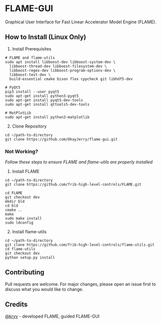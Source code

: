 # FLAME-GUI
Graphical User Interface for Fast Linear Accelerator Model Engine (FLAME).

## How to Install (Linux Only)
1. Install Prerequisites
```shell
# FLAME and flame-utils
sudo apt install libboost-dev libboost-system-dev \
  libboost-thread-dev libboost-filesystem-dev \
  libboost-regex-dev libboost-program-options-dev \
  libboost-test-dev \
  build-essential cmake bison flex cppcheck git libhdf5-dev

# PyQt5
pip3 install --user pyqt5  
sudo apt-get install python3-pyqt5  
sudo apt-get install pyqt5-dev-tools
sudo apt-get install qttools5-dev-tools

# MatPlotLib
sudo apt-get install python3-matplotlib
```
2. Clone Repository
```shell
cd ~/path-to-directory
git clone https://github.com/OkayJerry/flame-gui.git
```

### Not Working?
*Follow these steps to ensure FLAME and flame-utils are properly installed*
1. Install FLAME
```shell
cd ~/path-to-directory
git clone https://github.com/frib-high-level-controls/FLAME.git

cd FLAME
git checkout dev
mkdir bld
cd bld
cmake ..
make
sudo make install
sudo ldconfig
```
2. Install flame-utils
```shell
cd ~/path-to-directory
git clone https://github.com/frib-high-level-controls/flame-utils.git
cd flame-utils
git checkout dev
python setup.py install
```

## Contributing
Pull requests are welcome. For major changes, please open an issue first to discuss what you would like to change.

## Credits
[@kryv](https://github.com/kryv) - developed FLAME, guided FLAME-GUI
